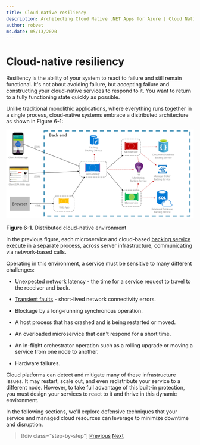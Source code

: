 ```yaml
---
title: Cloud-native resiliency
description: Architecting Cloud Native .NET Apps for Azure | Cloud Native Resiliency
author: robvet
ms.date: 05/13/2020
---
```


# Cloud-native resiliency

Resiliency is the ability of your system to react to failure and still remain functional. It's not about avoiding failure, but accepting failure and constructing your cloud-native services to respond to it. You want to return to a fully functioning state quickly as possible.

Unlike traditional monolithic applications, where everything runs together in a single process, cloud-native systems embrace a distributed architecture as shown in Figure 6-1:

![Distributed cloud-native environment](./media/distributed-cloud-native-environment.png)

**Figure 6-1.** Distributed cloud-native environment

In the previous figure, each microservice and cloud-based [backing service](https://12factor.net/backing-services) execute in a separate process, across server infrastructure, communicating via network-based calls.

Operating in this environment, a service must be sensitive to many different challenges:

- Unexpected network latency - the time for a service request to travel to the receiver and back.

- [Transient faults](https://docs.microsoft.com/azure/architecture/best-practices/transient-faults) - short-lived network connectivity errors.

- Blockage by a long-running synchronous operation.

- A host process that has crashed and is being restarted or moved.

- An overloaded microservice that can't respond for a short time.

- An in-flight orchestrator operation such as a rolling upgrade or moving a service from one node to another.

- Hardware failures.

Cloud platforms can detect and mitigate many of these infrastructure issues. It may restart, scale out, and even redistribute your service to a different node.  However, to take full advantage of this built-in protection, you must design your services to react to it and thrive in this dynamic environment.

In the following sections, we'll explore defensive techniques that your service and managed cloud resources can leverage to minimize downtime and disruption.

>[!div class="step-by-step"]
>[Previous](elastic-search-in-azure.md)
>[Next](application-resiliency-patterns.md)
